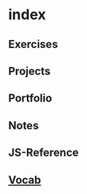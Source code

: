 # index

## Exercises

## Projects

## Portfolio

## Notes

## JS-Reference

## [Vocab](https://github.com/Joaoviana/vocab/tree/master)
